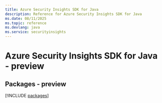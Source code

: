 ```yaml
---
title: Azure Security Insights SDK for Java
description: Reference for Azure Security Insights SDK for Java
ms.date: 08/11/2025
ms.topic: reference
ms.devlang: java
ms.service: securityinsights
---
```

# Azure Security Insights SDK for Java - preview
## Packages - preview
[!INCLUDE [packages](security-insights-index.md)]